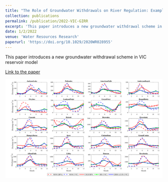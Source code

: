 ```yaml
---
title: "The Role of Groundwater Withdrawals on River Regulation: Example from the Columbia River Basin"
collection: publications
permalink: /publication/2022-VIC-GIRR
excerpt: 'This paper introduces a new groundwater withdrawal scheme in VIC reservoir model'
date: 1/2/2022
venue: 'Water Resources Research'
paperurl: 'https://doi.org/10.1029/2020WR028955'
---
```

This paper introduces a new groundwater withdrawal scheme in VIC reservoir model

[Link to the paper](https://doi.org/10.1029/2020WR028955)

![image](../images/papers/2022-VIC-GIRR.PNG)
